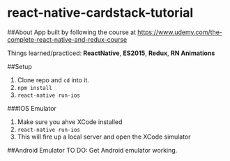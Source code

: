 # react-native-cardstack-tutorial

##About
App built by following the course at https://www.udemy.com/the-complete-react-native-and-redux-course

Things learned/practiced: **ReactNative**, **ES2015**, **Redux**, **RN Animations**

##Setup
1. Clone repo and ```cd``` into it.
2. ```npm install```
3. ```react-native run-ios```

###IOS Emulator
1. Make sure you ahve XCode installed
2. ```react-native run-ios```
3. This will fire up a local server and open the XCode simulator

##Android Emulator
TO DO: Get Android emulator working.
